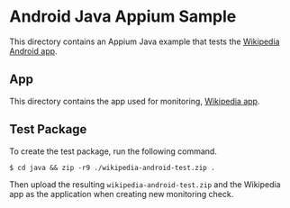 # Android Java Appium Sample

This directory contains an Appium Java example that tests the [Wikipedia Android app](https://github.com/wikimedia/apps-android-wikipedia).

## App 

This directory contains the app used for monitoring, [Wikipedia app](wikipedia.apk).

## Test Package

To create the test package, run the following command.

    $ cd java && zip -r9 ./wikipedia-android-test.zip .

Then upload the resulting `wikipedia-android-test.zip` and the Wikipedia app as the application when creating new monitoring check.
